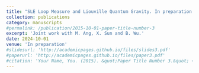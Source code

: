 ```yaml
---
title: "SLE Loop Measure and Liouville Quantum Gravity. In preparation."
collection: publications
category: manuscripts
#permalink: /publication/2015-10-01-paper-title-number-3
excerpt: 'Joint work with M. Ang, X. Sun and B. Wu.'
date: 2024-10-01
venue: 'In preparation'
#slidesurl: 'http://academicpages.github.io/files/slides3.pdf'
#paperurl: 'http://academicpages.github.io/files/paper3.pdf'
#citation: 'Your Name, You. (2015). &quot;Paper Title Number 3.&quot; <i>Journal 1</i>. 1(3).'
---
```

